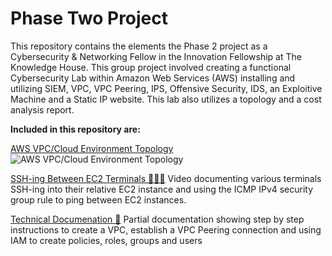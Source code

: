 # Phase Two Project

This repository contains the elements the Phase 2 project as a Cybersecurity & Networking Fellow in the Innovation Fellowship at The Knowledge House. This group project involved creating a functional Cybersecurity Lab within Amazon Web Services (AWS) installing and utilizing SIEM, VPC, VPC Peering, IPS, Offensive Security, IDS, an Exploitive Machine and a Static IP website.  This lab also utilizes a topology and a cost analysis report.

**Included in this repository are:** 

[AWS VPC/Cloud Environment Topology](https://github.com/jjperipheral/TKHPhaseTwoProject/blob/main/PhaseTwoTopology.jpg)
![AWS VPC/Cloud Environment Topology](https://github.com/jjperipheral/TKHPhaseTwoProject/blob/main/PhaseTwoTopology.jpg)

[SSH-ing Between EC2 Terminals 👩🏽‍💻](https://drive.google.com/file/d/1PZ7_SRlif5AgvM7zqq8rUPv5wg8Gu7Io/view?usp=sharing)
Video documenting various terminals SSH-ing into their relative EC2 instance and using the ICMP IPv4 security group rule to ping between EC2 instances.

[Technical Documenation 📃](https://github.com/jjperipheral/TKHPhaseTwoProject/blob/main/Phase_Two_Project_Documentation_VPC_IAM.pdf) Partial documentation showing step by step instructions to create a VPC, establish a VPC Peering connection and using IAM to create policies, roles, groups and users 
